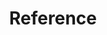 ---
title: "Reference"
linkTitle: "Reference"
weight: 7
description: >
  Reference docs for Jenkins X.
---